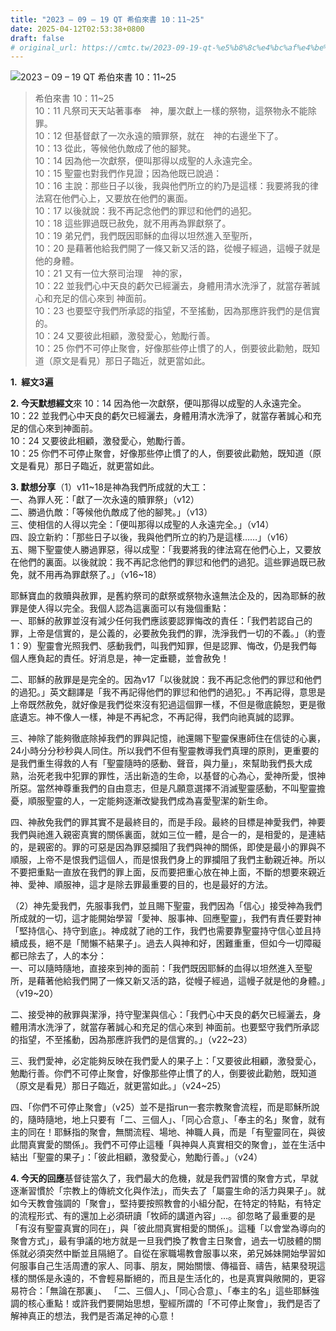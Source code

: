 ```yaml
---
title: "2023 – 09 – 19 QT 希伯來書 10：11~25"
date: 2025-04-12T02:53:38+0800
draft: false
# original_url: https://cmtc.tw/2023-09-19-qt-%e5%b8%8c%e4%bc%af%e4%be%86%e6%9b%b8-10%ef%bc%9a1125
---
```


![2023 – 09 – 19 QT  希伯來書 10：11~25](/images/qt.jpg  "2023 – 09 – 19 QT  希伯來書 10：11~25")

> 希伯來書 10：11~25  
> 10：11 凡祭司天天站著事奉　神，屢次獻上一樣的祭物，這祭物永不能除罪。  
> 10：12 但基督獻了一次永遠的贖罪祭，就在　神的右邊坐下了。  
> 10：13 從此，等候他仇敵成了他的腳凳。  
> 10：14 因為他一次獻祭，便叫那得以成聖的人永遠完全。  
> 10：15 聖靈也對我們作見證；因為他既已說過：  
> 10：16 主說：那些日子以後，我與他們所立的約乃是這樣：我要將我的律法寫在他們心上，又要放在他們的裏面。  
> 10：17 以後就說：我不再記念他們的罪愆和他們的過犯。  
> 10：18 這些罪過既已赦免，就不用再為罪獻祭了。  
> 10：19 弟兄們，我們既因耶穌的血得以坦然進入至聖所，  
> 10：20 是藉著他給我們開了一條又新又活的路，從幔子經過，這幔子就是他的身體。  
> 10：21 又有一位大祭司治理　神的家，  
> 10：22 並我們心中天良的虧欠已經灑去，身體用清水洗淨了，就當存著誠心和充足的信心來到 神面前。  
> 10：23 也要堅守我們所承認的指望，不至搖動，因為那應許我們的是信實的。  
> 10：24 又要彼此相顧，激發愛心，勉勵行善。  
> 10：25 你們不可停止聚會，好像那些停止慣了的人，倒要彼此勸勉，既知道（原文是看見）那日子臨近，就更當如此。

**1.  經文3遍**

**2. 今天默想經文**來 10：14 因為他一次獻祭，便叫那得以成聖的人永遠完全。  
10：22 並我們心中天良的虧欠已經灑去，身體用清水洗淨了，就當存著誠心和充足的信心來到神面前。  
10：24 又要彼此相顧，激發愛心，勉勵行善。  
10：25 你們不可停止聚會，好像那些停止慣了的人，倒要彼此勸勉，既知道（原文是看見）那日子臨近，就更當如此。

**3. 默想分享**（1）v11~18是神為我們所成就的大工：  
一、為罪人死：「獻了一次永遠的贖罪祭」（v12）  
二、勝過仇敵：「等候他仇敵成了他的腳凳。」（v13）  
三、使相信的人得以完全：「便叫那得以成聖的人永遠完全。」（v14）  
四、設立新約：「那些日子以後，我與他們所立的約乃是這樣……」（v16）  
五、賜下聖靈使人勝過罪惡，得以成聖：「我要將我的律法寫在他們心上，又要放在他們的裏面。以後就說：我不再記念他們的罪愆和他們的過犯。這些罪過既已赦免，就不用再為罪獻祭了。」（v16~18）

耶穌寶血的救贖與赦罪，是舊約祭司的獻祭或祭物永遠無法企及的，因為耶穌的赦罪是使人得以完全。我個人認為這裏面可以有幾個重點：  
一、耶穌的赦罪並沒有減少任何我們應該要認罪悔改的責任：「我們若認自己的罪，上帝是信實的，是公義的，必要赦免我們的罪，洗淨我們一切的不義。」（約壹1：9）聖靈會光照我們、感動我們，叫我們知罪，但是認罪、悔改，仍是我們每個人應負起的責任。好消息是，神一定垂聽，並會赦免！

二、耶穌的赦罪是是完全的。因為v17「以後就說：我不再記念他們的罪愆和他們的過犯。」英文翻譯是「我不再記得他們的罪愆和他們的過犯。」不再記得，意思是上帝既然赦免，就好像是我們從來沒有犯過這個罪一樣，不但是徹底饒恕，更是徹底遺忘。神不像人一樣，神是不再紀念，不再記得，我們向祂真誠的認罪。

三、神除了能夠徹底除掉我們的罪與記憶，祂還賜下聖靈保惠師住在信徒的心裏，24小時分分秒秒與人同住。所以我們不但有聖靈教導我們真理的原則，更重要的是我們重生得救的人有「聖靈隨時的感動、聲音，與力量」，來幫助我們長大成熟，治死老我中犯罪的罪性，活出新造的生命，以基督的心為心，愛神所愛，恨神所惡。當然神尊重我們的自由意志，但是凡願意選擇不消滅聖靈感動，不叫聖靈擔憂，順服聖靈的人，一定能夠逐漸改變我們成為喜愛聖潔的新生命。

四、神赦免我們的罪其實不是最終目的，而是手段。最終的目標是神愛我們，神要我們與祂進入親密真實的關係裏面，就如三位一體，是合一的，是相愛的，是連結的，是親密的。罪的可惡是因為罪惡攔阻了我們與神的關係，即使是最小的罪與不順服，上帝不是恨我們這個人，而是恨我們身上的罪攔阻了我們主動親近神。所以不要把重點一直放在我們的罪上面，反而要把重心放在神上面，不斷的想要來親近神、愛神、順服神，這才是除去罪最重要的目的，也是最好的方法。

（2）神先愛我們，先服事我們，並且賜下聖靈，我們因為「信心」接受神為我們所成就的一切，這才能開始學習「愛神、服事神、回應聖靈」，我們有責任要對神「堅持信心、持守到底」。神成就了祂的工作，我們也需要靠聖靈持守信心並且持續成長，絕不是「閒懶不結果子」。過去人與神和好，困難重重，但如今一切障礙都已除去了，人的本分：  
一、可以隨時隨地，直接來到神的面前：「我們既因耶穌的血得以坦然進入至聖所，是藉著他給我們開了一條又新又活的路，從幔子經過，這幔子就是他的身體。」（v19~20）

二、接受神的赦罪與潔淨，持守聖潔與信心：「我們心中天良的虧欠已經灑去，身體用清水洗淨了，就當存著誠心和充足的信心來到 神面前。也要堅守我們所承認的指望，不至搖動，因為那應許我們的是信實的。」（v22~23）

三、我們愛神，必定能夠反映在我們愛人的果子上：「又要彼此相顧，激發愛心，勉勵行善。你們不可停止聚會，好像那些停止慣了的人，倒要彼此勸勉，既知道（原文是看見）那日子臨近，就更當如此。」（v24~25）

四、「你們不可停止聚會」（v25）並不是指run一套宗教聚會流程，而是耶穌所說的，隨時隨地，地上只要有「二、三個人」、「同心合意」、「奉主的名」聚會，就有主的同在！耶穌指的聚會，無關流程、場地、神職人員，而是「有聖靈同在，與彼此間真實愛的關係」。我們不可停止這種「與神與人真實相交的聚會」，並在生活中結出「聖靈的果子」：「彼此相顧，激發愛心，勉勵行善。」（v24）

**4. 今天的回應**基督徒當久了，我們最大的危機，就是我們習慣的聚會方式，早就逐漸習慣於「宗教上的傳統文化與作法」，而失去了「屬靈生命的活力與果子」。就如今天教會強調的「聚會」，堅持要按照教會的小組分配，在特定的特點，有特定的流程形式、有的還加上必須研讀「牧師的講道內容」…。卻忽略了最重要的是「有沒有聖靈真實的同在」，與「彼此間真實相愛的關係」。這種「以會堂為導向的聚會方式」，最有爭議的地方就是一旦我們換了教會主日聚會，過去一切肢體的關係就必須突然中斷並且隔絕了。自從在家職場教會服事以來，弟兄姊妹開始學習如何服事自己生活周遭的家人、同事、朋友，開始關懷、傳福音、禱告，結果發現這樣的關係是永遠的，不會輕易斷絕的，而且是生活化的，也是真實與敞開的，更容易符合：「無論在那裏」、 「二、三個人」、「同心合意」、「奉主的名」這些耶穌強調的核心重點！或許我們要開始思想，聖經所謂的「不可停止聚會」，我們是否了解神真正的想法，我們是否滿足神的心意！